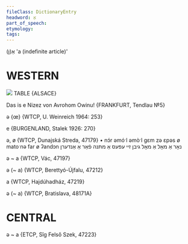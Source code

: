 ```yaml
---
fileClass: DictionaryEntry
headword: אַ
part_of_speech: 
etymology: 
tags: 
---
```

אַ(ן)
'a (indefinite article)'

WESTERN
========

![](https://ia802902.us.archive.org/9/items/Yiddish-Dialect-Maps/map%20-%20FoY3-53%20-%20stressed%20indefinite%20article.jpg)
TABLE {ALSACE}

Das is e Nizez von Avrohom Owinu!
{FRANKFURT, Tendlau №5}

ə {œ} {WTCP, U. Weinreich 1964: 253}

e {BURGENLAND, Stalek 1926: 270}

ə, ø {WTCP, Dunajská Streda, 47179}
	•	nɔ́r əmóˑl əmòˑl gɛm zə ɛpəs ø matoˑnə far ø ʔandɔn נאָר אַ מאָל אַ מאָל גיבן זיי עפּעס אַ מתּנה פֿאַר אַ אַנדערן

ə ~ a {WTCP, Vác, 47197}

ə (~ a) {WTCP, Berettyó-Újfalu, 47212}

a {WTCP, Hajdúhadház, 47219}

ə (~ a) {WTCP, Bratislava, 48171A} 

CENTRAL
========

ə ~ a {ETCP, Sîg Felső Szek, 47223}
